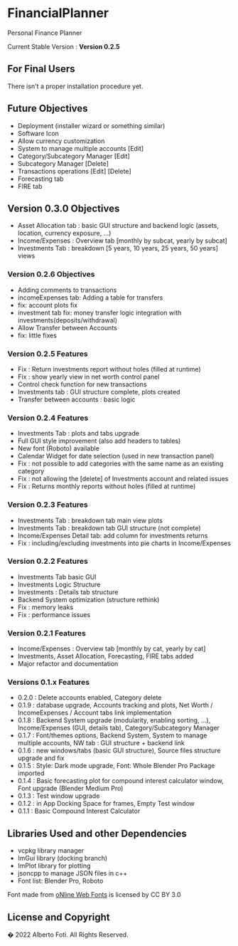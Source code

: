 # FinancialPlanner
Personal Finance Planner <br>

Current Stable Version : **Version 0.2.5**

## For Final Users
There isn't a proper installation procedure yet.

## Future Objectives
- Deployment (installer wizard or something similar)
- Software Icon
- Allow currency customization
- System to manage multiple accounts [Edit]
- Category/Subcategory Manager [Edit]
- Subcategory Manager [Delete]
- Transactions operations [Edit] [Delete]
- Forecasting tab
- FIRE tab

## Version 0.3.0 Objectives
- Asset Allocation tab : basic GUI structure and backend logic (assets, location, currency exposure, ...)
- Income/Expenses : Overview tab [monthly by subcat, yearly by subcat]
- Investments Tab : breakdown [5 years, 10 years, 25 years, 50 years] views

### Version 0.2.6 Objectives
- Adding comments to transactions
- incomeExpenses tab: Adding a table for transfers
- fix: account plots fix
- investment tab fix: money transfer logic integration with investments(deposits/withdrawal)
- Allow Transfer between Accounts
- fix: little fixes

### Version 0.2.5 Features
- Fix : Return investments report without holes (filled at runtime)
- Fix : show yearly view in net worth control panel
- Control check function for new transactions
- Investments tab : GUI structure complete, plots created
- Transfer between accounts : basic logic

### Version 0.2.4 Features
- Investments Tab : plots and tabs upgrade
- Full GUI style improvement (also add headers to tables)
- New font (Roboto) available
- Calendar Widget for date selection (used in new transaction panel)
- Fix : not possible to add categories with the same name as an existing category
- Fix : not allowing the [delete] of Investments account and related issues
- Fix : Returns monthly reports without holes (filled at runtime)

### Version 0.2.3 Features
- Investments Tab : breakdown tab main view plots
- Investments Tab : breakdown tab GUI structure (not complete)
- Income/Expenses Detail tab: add column for investments returns
- Fix : including/excluding investments into pie charts in Income/Expenses

### Version 0.2.2 Features
- Investments Tab basic GUI
- Investments Logic Structure
- Investments : Details tab structure
- Backend System optimization (structure rethink)
- Fix : memory leaks
- Fix : performance issues

### Version 0.2.1 Features
- Income/Expenses : Overview tab [monthly by cat, yearly by cat]
- Investments, Asset Allocation, Forecasting, FIRE tabs added
- Major refactor and documentation

### Versions 0.1.x Features
- 0.2.0 : Delete accounts enabled, Category delete
- 0.1.9 : database upgrade, Accounts tracking and plots, Net Worth / IncomeExpenses / Account tabs link implementation
- 0.1.8 : Backend System upgrade (modularity, enabling sorting, ...), Income/Expenses (GUI, details tab), Category/Subcategory Manager
- 0.1.7 : Font/themes options, Backend System, System to manage multiple accounts, NW tab : GUI structure + backend link
- 0.1.6 : new windows/tabs (basic GUI structure), Source files structure upgrade and fix
- 0.1.5 : Style: Dark mode upgrade, Font: Whole Blender Pro Package imported
- 0.1.4 : Basic forecasting plot for compound interest calculator window, Font upgrade (Blender Medium Pro)
- 0.1.3 : Test window upgrade
- 0.1.2 : in App Docking Space for frames, Empty Test window
- 0.1.1 : Basic Compound Interest Calculator

## Libraries Used and other Dependencies
- vcpkg library manager <br>
- ImGui library (docking branch)
- ImPlot library for plotting
- jsoncpp to manage JSON files in c++
- Font list: Blender Pro, Roboto<br>
<div>Font made from <a href="http://www.onlinewebfonts.com">oNline Web Fonts</a> is licensed by CC BY 3.0</div>

## License and Copyright
� 2022 Alberto Foti. All Rights Reserved.
